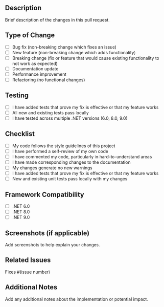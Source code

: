 ## Description
Brief description of the changes in this pull request.

## Type of Change
- [ ] Bug fix (non-breaking change which fixes an issue)
- [ ] New feature (non-breaking change which adds functionality)  
- [ ] Breaking change (fix or feature that would cause existing functionality to not work as expected)
- [ ] Documentation update
- [ ] Performance improvement
- [ ] Refactoring (no functional changes)

## Testing
- [ ] I have added tests that prove my fix is effective or that my feature works
- [ ] All new and existing tests pass locally
- [ ] I have tested across multiple .NET versions (6.0, 8.0, 9.0)

## Checklist
- [ ] My code follows the style guidelines of this project
- [ ] I have performed a self-review of my own code
- [ ] I have commented my code, particularly in hard-to-understand areas
- [ ] I have made corresponding changes to the documentation
- [ ] My changes generate no new warnings
- [ ] I have added tests that prove my fix is effective or that my feature works
- [ ] New and existing unit tests pass locally with my changes

## Framework Compatibility
- [ ] .NET 6.0
- [ ] .NET 8.0
- [ ] .NET 9.0

## Screenshots (if applicable)
Add screenshots to help explain your changes.

## Related Issues
Fixes #(issue number)

## Additional Notes
Add any additional notes about the implementation or potential impact.